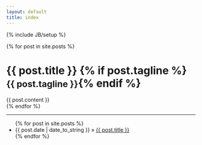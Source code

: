 ```yaml
---
layout: default
title: index
---
```

{% include JB/setup %}

{% for post in site.posts %}
<div class="page-header">
  <h1>{{ post.title }} {% if post.tagline %} <small>{{ post.tagline }}</small>{% endif %}</h1>
</div>

<div class="row-fluid">
  <div class="span12">
    {{ post.content }}
  </div>
</div>
{% endfor %}

<hr/>
<ul class="posts">
  {% for post in site.posts %}
    <li><span>{{ post.date | date_to_string }}</span> &raquo; <a href="{{ BASE_PATH }}{{ post.url }}">{{ post.title }}</a></li>
  {% endfor %}
</ul>